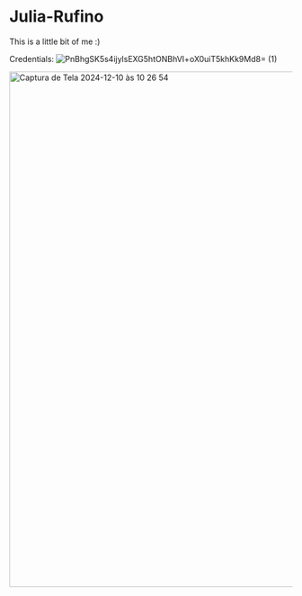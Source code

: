 # Julia-Rufino
This is a little bit of me :)

Credentials:
![PnBhgSK5s4ijylsEXG5htONBhVI+oX0uiT5khKk9Md8= (1)](https://github.com/user-attachments/assets/b4049778-def6-4a4b-a0c7-a5d19a8065df)

<img width="916" alt="Captura de Tela 2024-12-10 às 10 26 54" src="https://github.com/user-attachments/assets/19b2d8b2-cd59-46f7-bfdc-4b5ac63fce25">
